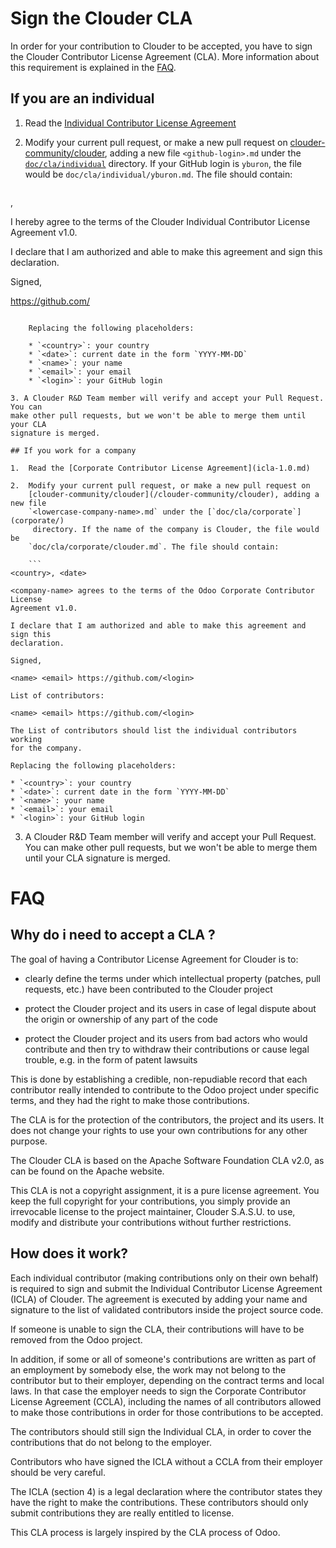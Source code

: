 # Sign the Clouder CLA

In order for your contribution to Clouder to be accepted, you have to sign the
Clouder Contributor License Agreement (CLA). More information about this
requirement is explained in the [FAQ](#faq).

## If you are an individual

1.  Read the [Individual Contributor License Agreement](icla-1.0.md)

2.  Modify your current pull request, or make a new pull request on
    [clouder-community/clouder](/clouder-community/clouder), adding a new file
    `<github-login>.md` under the [`doc/cla/individual`](individual/) directory.
    If your GitHub login is `yburon`, the file would be
    `doc/cla/individual/yburon.md`. The file should contain:

    ```
<country>, <date>

I hereby agree to the terms of the Clouder Individual Contributor License
Agreement v1.0.

I declare that I am authorized and able to make this agreement and sign this
declaration.

Signed,

<name> <email> https://github.com/<login>
```

    Replacing the following placeholders:

    * `<country>`: your country
    * `<date>`: current date in the form `YYYY-MM-DD`
    * `<name>`: your name
    * `<email>`: your email
    * `<login>`: your GitHub login

3. A Clouder R&D Team member will verify and accept your Pull Request. You can
make other pull requests, but we won't be able to merge them until your CLA
signature is merged.

## If you work for a company

1.  Read the [Corporate Contributor License Agreement](icla-1.0.md)

2.  Modify your current pull request, or make a new pull request on
    [clouder-community/clouder](/clouder-community/clouder), adding a new file
    `<lowercase-company-name>.md` under the [`doc/cla/corporate`](corporate/)
     directory. If the name of the company is Clouder, the file would be
    `doc/cla/corporate/clouder.md`. The file should contain:

    ```
<country>, <date>

<company-name> agrees to the terms of the Odoo Corporate Contributor License
Agreement v1.0.

I declare that I am authorized and able to make this agreement and sign this
declaration.

Signed,

<name> <email> https://github.com/<login>

List of contributors:

<name> <email> https://github.com/<login>
```

    The List of contributors should list the individual contributors working
    for the company.

    Replacing the following placeholders:

    * `<country>`: your country
    * `<date>`: current date in the form `YYYY-MM-DD`
    * `<name>`: your name
    * `<email>`: your email
    * `<login>`: your GitHub login

3. A Clouder R&D Team member will verify and accept your Pull Request. You can
make other pull requests, but we won't be able to merge them until your CLA
signature is merged.

# FAQ

## Why do i need to accept a CLA ?

The goal of having a Contributor License Agreement for Clouder is to:

* clearly define the terms under which intellectual property (patches, pull
  requests, etc.) have been contributed to the Clouder project

* protect the Clouder project and its users in case of legal dispute about the
  origin or ownership of any part of the code

* protect the Clouder project and its users from bad actors who would
  contribute and then try to withdraw their contributions or cause legal
  trouble, e.g. in the form of patent lawsuits

This is done by establishing a credible, non-repudiable record that each
contributor really intended to contribute to the Odoo project under specific
terms, and they had the right to make those contributions.

The CLA is for the protection of the contributors, the project and its users.
It does not change your rights to use your own contributions for any other
purpose.

The Clouder CLA is based on the Apache Software Foundation CLA v2.0, as
can be found on the Apache website.

This CLA is not a copyright assignment, it is a pure license agreement. You
keep the full copyright for your contributions, you simply provide an
irrevocable license to the project maintainer, Clouder S.A.S.U. to use, modify
and distribute your contributions without further restrictions.

## How does it work?

Each individual contributor (making contributions only on their own behalf) is
required to sign and submit the Individual Contributor License Agreement
(ICLA) of Clouder.  The agreement is executed by adding your name and
signature to the list of validated contributors inside the project source code.

If someone is unable to sign the CLA, their contributions will have to be
removed from the Odoo project.

In addition, if some or all of someone's contributions are written as part of
an employment by somebody else, the work may not belong to the contributor but
to their employer, depending on the contract terms and local laws. In that case
the employer needs to sign the Corporate Contributor License Agreement (CCLA),
including the names of all contributors allowed to make those contributions in
order for those contributions to be accepted.

The contributors should still sign the Individual CLA, in order to cover the
contributions that do not belong to the employer.

Contributors who have signed the ICLA without a CCLA from their employer should
be very careful.

The ICLA (section 4) is a legal declaration where the contributor states they
have the right to make the contributions. These contributors should only
submit contributions they are really entitled to license.


This CLA process is largely inspired by the CLA process of Odoo.
